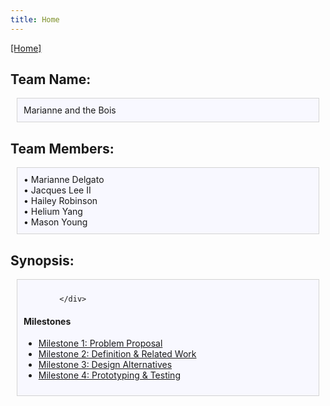 ```yaml
---
title: Home
---
```

[[Home]](/index.md)

## Team Name:

<div style="background: ghostwhite; 
            padding: 10px; 
            border: 1px solid lightgray; 
            margin: 10px;">
Marianne and the Bois
            </div>
            
## Team Members:

<div style="background: ghostwhite; 
            padding: 10px; 
            border: 1px solid lightgray; 
            margin: 10px;">
• Marianne Delgato <br>
• Jacques Lee II <br>
• Hailey Robinson <br>
• Helium Yang <br>
• Mason Young
            </div>

## Synopsis:

<div style="background: ghostwhite; 
            padding: 10px; 
            border: 1px solid lightgray; 
            margin: 10px;">
            
            </div>

#### Milestones

- [Milestone 1: Problem Proposal](/milestone1.md)
- [Milestone 2: Definition & Related Work](/milestone2.md)
- [Milestone 3: Design Alternatives](/milestone3.md)
- [Milestone 4: Prototyping & Testing](/milestone4.md)
